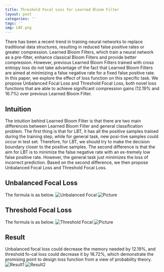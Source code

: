 ```yaml
---
title: Threshold Focal Loss for Learned Bloom Filter
layout: post
categories: ''
tags: ''
img: LBF.png
---
```

There has been a recent trend in training neural networks to replace traditional data structures, resulting in reduced false positive rates or greater compression. Learned Bloom Filters, which train a neural network as a pre-filter, enhance classical Bloom Filters and provide better compression. However, previous Learned Bloom Filters trained with cross entropy loss do not take advantage of the fact that Learned Bloom Filters are aimed at minimizing a false negative rate for a fixed false positive rate. In this paper, we explore the effect of loss function on this specific task. We propose Unbalanced Focal Loss and Threshold Focal Loss, both novel loss functions that are able to achieve significant compression gains (12.19% and 16.7%) over previous Learned Bloom Filter.

## Intuition
The intuition behind Learned Bloom Filter is that there are two main differences between Learned Bloom Filter and general classification problem. The first thing is that for LBT, it has all the positive samples trained during the training step, while for general task, new posi-tive samples could occur in test set. Therefore, for LBT, we should try to make the decision boundary closer to the positive samples. The second difference is that the aim for LBT is to minimize the false negative rate with an ex-tremely low false positive rate. However, the general task just minimizes the loss of incorrect prediction. Based on the second difference, we then propose Unbalanced Focal Loss and Threshold Focal Loss. 

## Unbalanced Focal Loss
The formula is as below.
![Unbalanced Focal]({{site.baseurl}}/assets/img/unbalanced.png)
![Picture]({{site.baseurl}}/assets/img/unbalanced_pic.jpg)

## Threshold Focal Loss
The formula is as below.
![Threshold Focal]({{site.baseurl}}/assets/img/threshold.png)
![Picture]({{site.baseurl}}/assets/img/threshold_pic.jpg)

## Result
Unbalanced focal loss could decrease the memory needed by 12.19%, and threshold fo-cal loss could decrease it by 16.72%, which demonstrate the promising point to design loss function from a view of probability theory.
![Result1]({{site.baseurl}}/assets/img/result_f.png)
![Result2]({{site.baseurl}}/assets/img/result_t.png)